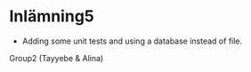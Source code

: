 
# Inlämning5



- Adding some unit tests and using a database instead of file.

Group2
(Tayyebe & Alina)

